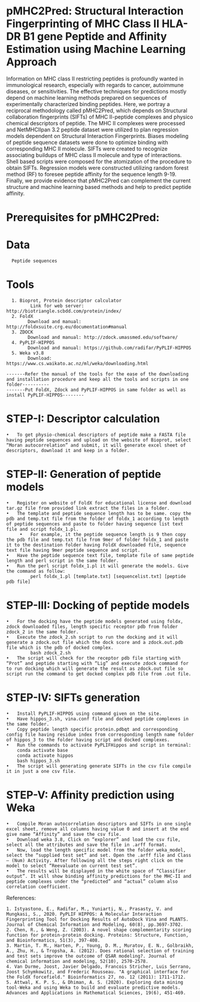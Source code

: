 # pMHC2Pred: Structural Interaction Fingerprinting of MHC Class II HLA-DR B1 gene Peptide and Affinity Estimation using Machine Learning Approach
Information on MHC class II restricting peptides is profoundly wanted in immunological research, especially with regards to cancer, autoimmune diseases, or sensitivities. The effective techniques for predictions mostly depend on machine learning methods prepared on sequences of experimentally characterized binding peptides. Here, we portray a reciprocal methodology called pMHC2Pred, which depends on Structural collaboration fingerprints (SIFTs) of MHC II-peptide complexes and physico chemical descriptors of peptide. The MHC II complexes were processed and NetMHCIIpan 3.2 peptide dataset were utilized to plan regression models dependent on Structural Interaction Fingerprints.
Biases modeling of peptide sequence datasets were done to optimize binding with corresponding MHC II molecule. SIFTs were created to recognize associating buildups of MHC class II molecule and type of interactions. Shell based scripts were composed for the atomization of the procedure to obtain SIFTs. Regression models were constructed utilizing random forest method (RF) to foresee peptide affinity for the sequence length 9-19. Finally, we provide evidence that pMHC2Pred can complement the current structure and machine learning based methods and help to predict peptide affinity. 



# Prerequisites for pMHC2Pred:

  # Data
      Peptide sequences 
  # Tools
      1. Bioprot, Protein descriptor calculator 
             Link for web server: http://biotriangle.scbdd.com/protein/index/ 
      2. FoldX  
            Download and manual: http://foldxsuite.crg.eu/documentation#manual 
      3. ZDOCK
            Download and manual: http://zdock.umassmed.edu/software/
      4. PyPLIF-HIPPOS
            Download and manual: https://github.com/radifar/PyPLIF-HIPPOS 
      5. Weka v3.8
            Download: https://www.cs.waikato.ac.nz/ml/weka/downloading.html 
    
    -------Refer the manual of the tools for the ease of the downloading and installation procedure and keep all the tools and scripts in one folder----------
    -------Put FoldX, Zdock and PyPLIF-HIPPOS in same folder as well as install PyPLIF-HIPPOS--------

# STEP-I: Descriptor calculation
    • 	To get physio-chemical descriptors of peptide make a FASTA file having peptide sequences and upload on the website of Bioprot, select “Moran autocorrelation” and submit, it will generate excel sheet of descriptors, download it and keep in a folder.
    
# STEP-II: Generation of peptide models
    •	Register on website of FoldX for educational license and download tar.gz file from provided link extract the files in a folder.
    •	The template and peptide sequence length has to be same. copy the pdb and temp.txt file from the folder of foldx_1 according to length of peptide sequences and paste to folder having sequence list text file and script foldx_1.pl.
       	 •   For example, it the peptide sequence length is 9 then copy the pdb file and temp.txt file from 9mer of folder foldx_1 and paste it to the destination folder having FoldX downloaded file, sequence text file having 9mer peptide sequence and script. 
    •	Have the peptide sequence text file, template file of same peptide length and perl script in the same folder.
    •	Run the perl script foldx_1.pl it will generate the models. Give the command as follow:
             perl foldx_1.pl [template.txt] [sequencelist.txt] [peptide pdb file]

# STEP-III: Docking of peptide models
    •	For the docking have the peptide models generated using foldx, zdock downloaded files, length specific receptor pdb from folder zdock_2 in the same folder.
    •	Execute the zdock_2.sh script to run the docking and it will generate a zdock.out file which the dock score and a zdock.out.pdb file which is the pdb of docked complex.
             bash zdock_2.sh 
    •	The script will check for the receptor pdb file starting with “Prot” and peptide starting with “Lig” and execute zdock command for to run docking which will generate the result as zdock.out file so script run the command to get docked complex pdb file from .out file.

# STEP-IV: SIFTs generation
    •	Install PyPLIF-HIPPOS using command given on the site.
    •	Have hippos_3.sh, vina.conf file and docked peptide complexes in the same folder.
    •	Copy peptide length specific protein.pdbqt and corresponding config file having residue index from corresponding length name folder of hippos_3 to the folder having script and docked complexes. 
    •	Run the commands to activate PyPLIFHippos and script in terminal:
	    conda activate base 
	    conda activate hippos
	    bash hippos_3.sh
    •	The script will generating generate SIFTs in the csv file compile it in just a one csv file.

# STEP-V: Affinity prediction using Weka
    •	Compile Moran autocorrelation descriptors and SIFTs in one single excel sheet, remove all columns having value 0 and insert at the end give name “Affinity” and save the csv file.
    •	Download weka 3.8, Click on “explorer” and load the csv file, select all the attributes and save the file in .arff format.
    •	Now, load the length specific model from the folder weka_model, select the “supplied test set” and set. Open the .arff file and Class – (Num) Activity. After following all the steps right click on the model to select “Reevaluate on current test set”. 
    •	The results will be displayed in the white space of “Classifier output”. It will show binding affinity predictions for the MHC-II and peptide complexes under the “predicted” and “actual” column also correlation coefficient.



References:

    1. Istyastono, E., Radifar, M., Yuniarti, N., Prasasty, V. and Mungkasi, S., 2020. PyPLIF HIPPOS: A Molecular Interaction Fingerprinting Tool for Docking Results of AutoDock Vina and PLANTS. Journal of Chemical Information and Modeling, 60(8), pp.3697-3702.
    2. Chen, R., & Weng, Z. (2003). A novel shape complementarity scoring function for protein‐protein docking. Proteins: Structure, Function, and Bioinformatics, 51(3), 397-408.
    3. Martin, T. M., Harten, P., Young, D. M., Muratov, E. N., Golbraikh, A., Zhu, H., & Tropsha, A. (2012). Does rational selection of training and test sets improve the outcome of QSAR modeling?. Journal of chemical information and modeling, 52(10), 2570-2578.
    4. Van Durme, Joost, Javier Delgado, Francois Stricher, Luis Serrano, Joost Schymkowitz, and Frederic Rousseau. "A graphical interface for the FoldX forcefield." Bioinformatics 27, no. 12 (2011): 1711-1712.
    5. Attwal, K. P. S., & Dhiman, A. S. (2020). Exploring data mining tool-Weka and using Weka to build and evaluate predictive models. Advances and Applications in Mathematical Sciences, 19(6), 451-469.
